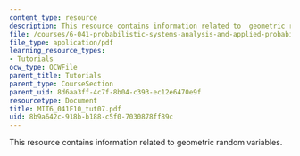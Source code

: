 ```yaml
---
content_type: resource
description: This resource contains information related to  geometric random variables.
file: /courses/6-041-probabilistic-systems-analysis-and-applied-probability-fall-2010/8b9a642c918bb188c5f07030878ff89c_MIT6_041F10_tut07.pdf
file_type: application/pdf
learning_resource_types:
- Tutorials
ocw_type: OCWFile
parent_title: Tutorials
parent_type: CourseSection
parent_uid: 8d6aa3ff-4c7f-8b04-c393-ec12e6470e9f
resourcetype: Document
title: MIT6_041F10_tut07.pdf
uid: 8b9a642c-918b-b188-c5f0-7030878ff89c
---
```

This resource contains information related to  geometric random variables.

